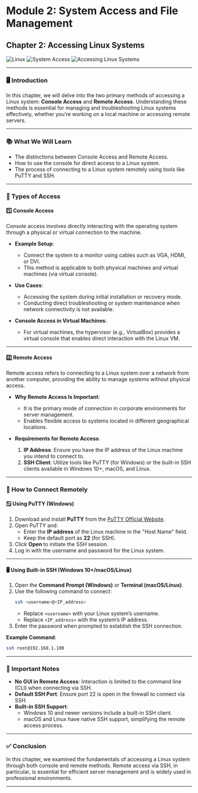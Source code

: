 # **Module 2: System Access and File Management**  
## **Chapter 2: Accessing Linux Systems**  
![Linux](https://img.shields.io/badge/Linux-Fundamentals-green) 
![System Access](https://img.shields.io/badge/System%20Access-blue) 
![Accessing Linux Systems](https://img.shields.io/badge/Accessing%20Linux%20Systems-orange)

---

### **🖥️ Introduction**  
In this chapter, we will delve into the two primary methods of accessing a Linux system: **Console Access** and **Remote Access**. Understanding these methods is essential for managing and troubleshooting Linux systems effectively, whether you’re working on a local machine or accessing remote servers.

---

### **📚 What We Will Learn**  
- The distinctions between Console Access and Remote Access.  
- How to use the console for direct access to a Linux system.  
- The process of connecting to a Linux system remotely using tools like PuTTY and SSH.  

---

### **🔑 Types of Access**  

#### **1️⃣ Console Access**  
Console access involves directly interacting with the operating system through a physical or virtual connection to the machine.

- **Example Setup**:  
  - Connect the system to a monitor using cables such as VGA, HDMI, or DVI.  
  - This method is applicable to both physical machines and virtual machines (via virtual console).  

- **Use Cases**:  
  - Accessing the system during initial installation or recovery mode.  
  - Conducting direct troubleshooting or system maintenance when network connectivity is not available.  

- **Console Access in Virtual Machines**:  
  - For virtual machines, the hypervisor (e.g., VirtualBox) provides a virtual console that enables direct interaction with the Linux VM.  

---

#### **2️⃣ Remote Access**  
Remote access refers to connecting to a Linux system over a network from another computer, providing the ability to manage systems without physical access.

- **Why Remote Access Is Important**:  
  - It is the primary mode of connection in corporate environments for server management.  
  - Enables flexible access to systems located in different geographical locations.  

- **Requirements for Remote Access**:  
  1. **IP Address**: Ensure you have the IP address of the Linux machine you intend to connect to.  
  2. **SSH Client**: Utilize tools like PuTTY (for Windows) or the built-in SSH clients available in Windows 10+, macOS, and Linux.  

---

### **🔧 How to Connect Remotely**  

#### **🪟 Using PuTTY (Windows)**  
1. Download and install **PuTTY** from the [PuTTY Official Website](https://www.putty.org/).  
2. Open PuTTY and:  
   - Enter the **IP address** of the Linux machine in the "Host Name" field.  
   - Keep the default port as **22** (for SSH).  
3. Click **Open** to initiate the SSH session.  
4. Log in with the username and password for the Linux system.  

---

#### **🖥️ Using Built-in SSH (Windows 10+/macOS/Linux)**  
1. Open the **Command Prompt (Windows)** or **Terminal (macOS/Linux)**.  
2. Use the following command to connect:  
   ```bash
   ssh <username>@<IP_address>
   ```  
   - Replace `<username>` with your Linux system’s username.  
   - Replace `<IP_address>` with the system’s IP address.  
3. Enter the password when prompted to establish the SSH connection.  

**Example Command**:  
```bash
ssh root@192.168.1.100
```

---

### **📌 Important Notes**  
- **No GUI in Remote Access**: Interaction is limited to the command line (CLI) when connecting via SSH.  
- **Default SSH Port**: Ensure port 22 is open in the firewall to connect via SSH.  
- **Built-in SSH Support**:  
  - Windows 10 and newer versions include a built-in SSH client.  
  - macOS and Linux have native SSH support, simplifying the remote access process.  

---

### **✅ Conclusion**  
In this chapter, we examined the fundamentals of accessing a Linux system through both console and remote methods. Remote access via SSH, in particular, is essential for efficient server management and is widely used in professional environments.

---
